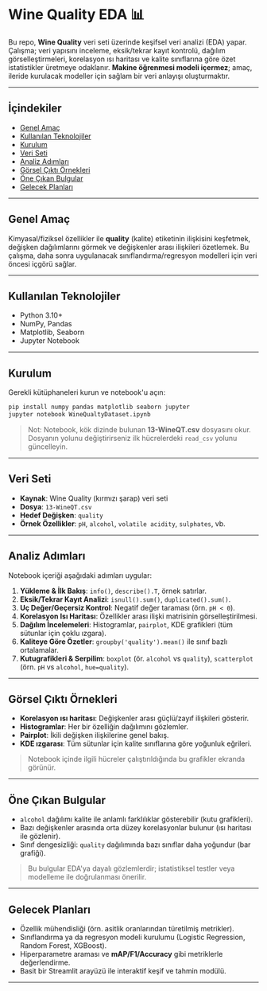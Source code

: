 # Wine Quality EDA 📊

Bu repo, **Wine Quality** veri seti üzerinde keşifsel veri analizi (EDA) yapar. Çalışma; veri yapısını inceleme, eksik/tekrar kayıt kontrolü, dağılım görselleştirmeleri, korelasyon ısı haritası ve kalite sınıflarına göre özet istatistikler üretmeye odaklanır. **Makine öğrenmesi modeli içermez**; amaç, ileride kurulacak modeller için sağlam bir veri anlayışı oluşturmaktır.

---

## İçindekiler

* [Genel Amaç](#genel-amaç)
* [Kullanılan Teknolojiler](#kullanılan-teknolojiler)
* [Kurulum](#kurulum)
* [Veri Seti](#veri-seti)
* [Analiz Adımları](#analiz-adımları)
* [Görsel Çıktı Örnekleri](#görsel-çıktı-örnekleri)
* [Öne Çıkan Bulgular](#öne-çıkan-bulgular)
* [Gelecek Planları](#gelecek-planları)

---

## Genel Amaç

Kimyasal/fiziksel özellikler ile **quality** (kalite) etiketinin ilişkisini keşfetmek, değişken dağılımlarını görmek ve değişkenler arası ilişkileri özetlemek. Bu çalışma, daha sonra uygulanacak sınıflandırma/regresyon modelleri için veri öncesi içgörü sağlar.

---

## Kullanılan Teknolojiler

* Python 3.10+
* NumPy, Pandas
* Matplotlib, Seaborn
* Jupyter Notebook

---

## Kurulum

Gerekli kütüphaneleri kurun ve notebook'u açın:

```bash
pip install numpy pandas matplotlib seaborn jupyter
jupyter notebook WineQualtyDataset.ipynb
```

> Not: Notebook, kök dizinde bulunan **13-WineQT.csv** dosyasını okur. Dosyanın yolunu değiştirirseniz ilk hücrelerdeki `read_csv` yolunu güncelleyin.

---

## Veri Seti

* **Kaynak**: Wine Quality (kırmızı şarap) veri seti
* **Dosya**: `13-WineQT.csv`
* **Hedef Değişken**: `quality`
* **Örnek Özellikler**: `pH`, `alcohol`, `volatile acidity`, `sulphates`, vb.

---

## Analiz Adımları

Notebook içeriği aşağıdaki adımları uygular:

1. **Yükleme & İlk Bakış**: `info()`, `describe().T`, örnek satırlar.
2. **Eksik/Tekrar Kayıt Analizi**: `isnull().sum()`, `duplicated().sum()`.
3. **Uç Değer/Geçersiz Kontrol**: Negatif değer taraması (örn. `pH < 0`).
4. **Korelasyon Isı Haritası**: Özellikler arası ilişki matrisinin görselleştirilmesi.
5. **Dağılım İncelemeleri**: Histogramlar, `pairplot`, KDE grafikleri (tüm sütunlar için çoklu ızgara).
6. **Kaliteye Göre Özetler**: `groupby('quality').mean()` ile sınıf bazlı ortalamalar.
7. **Kutugrafikleri & Serpilim**: `boxplot` (ör. `alcohol` vs `quality`), `scatterplot` (örn. `pH` vs `alcohol`, `hue=quality`).

---

## Görsel Çıktı Örnekleri

* **Korelasyon ısı haritası**: Değişkenler arası güçlü/zayıf ilişkileri gösterir.
* **Histogramlar**: Her bir özelliğin dağılımını gözlemler.
* **Pairplot**: İkili değişken ilişkilerine genel bakış.
* **KDE ızgarası**: Tüm sütunlar için kalite sınıflarına göre yoğunluk eğrileri.

> Notebook içinde ilgili hücreler çalıştırıldığında bu grafikler ekranda görünür.

---

## Öne Çıkan Bulgular

* `alcohol` dağılımı kalite ile anlamlı farklılıklar gösterebilir (kutu grafikleri).
* Bazı değişkenler arasında orta düzey korelasyonlar bulunur (ısı haritası ile gözlenir).
* Sınıf dengesizliği: `quality` dağılımında bazı sınıflar daha yoğundur (bar grafiği).

> Bu bulgular EDA'ya dayalı gözlemlerdir; istatistiksel testler veya modelleme ile doğrulanması önerilir.

---

## Gelecek Planları

* Özellik mühendisliği (örn. asitlik oranlarından türetilmiş metrikler).
* Sınıflandırma ya da regresyon modeli kurulumu (Logistic Regression, Random Forest, XGBoost).
* Hiperparametre araması ve **mAP/F1/Accuracy** gibi metriklerle değerlendirme.
* Basit bir Streamlit arayüzü ile interaktif keşif ve tahmin modülü.

---
